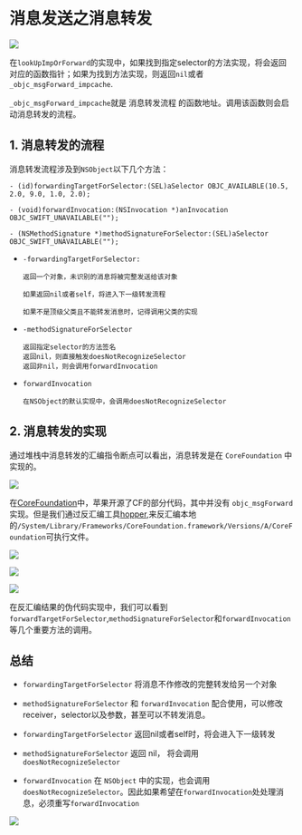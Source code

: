 # 消息发送之消息转发

![](https://gitee.com/existorlive/exist-or-live-pic/raw/master/%E6%B6%88%E6%81%AF%E8%BD%AC%E5%8F%91%E7%AE%80%E5%8D%95%E6%B5%81%E7%A8%8B.png)

在`lookUpImpOrForward`的实现中，如果找到指定selector的方法实现，将会返回对应的函数指针；如果为找到方法实现，则返回`nil`或者`_objc_msgForward_impcache`.

`_objc_msgForward_impcache`就是 消息转发流程 的函数地址。调用该函数则会启动消息转发的流程。

## 1. 消息转发的流程

消息转发流程涉及到`NSObject`以下几个方法：

```objc 
- (id)forwardingTargetForSelector:(SEL)aSelector OBJC_AVAILABLE(10.5, 2.0, 9.0, 1.0, 2.0);

- (void)forwardInvocation:(NSInvocation *)anInvocation OBJC_SWIFT_UNAVAILABLE("");

- (NSMethodSignature *)methodSignatureForSelector:(SEL)aSelector OBJC_SWIFT_UNAVAILABLE("");
```

- `-forwardingTargetForSelector:`
    
      返回一个对象，未识别的消息将被完整发送给该对象

      如果返回nil或者self，将进入下一级转发流程

      如果不是顶级父类且不能转发消息时，记得调用父类的实现

- `-methodSignatureForSelector`
     
      返回指定selector的方法签名
      返回nil，则直接触发doesNotRecognizeSelector
      返回非nil，则会调用forwardInvocation


- `forwardInvocation`
       
      在NSObject的默认实现中，会调用doesNotRecognizeSelector



## 2. 消息转发的实现

通过堆栈中消息转发的汇编指令断点可以看出，消息转发是在 `CoreFoundation` 中实现的。

![](https://gitee.com/existorlive/exist-or-live-pic/raw/master/%E6%88%AA%E5%B1%8F2021-05-19%20%E4%B8%8B%E5%8D%881.33.20.png)

在[CoreFoundation](https://opensource.apple.com/tarballs/CF/)中，苹果开源了CF的部分代码，其中并没有 `objc_msgForward` 实现。但是我们通过反汇编工具[hopper](https://www.hopperapp.com/),来反汇编本地的`/System/Library/Frameworks/CoreFoundation.framework/Versions/A/CoreFoundation`可执行文件。

![](https://gitee.com/existorlive/exist-or-live-pic/raw/master/%E6%88%AA%E5%B1%8F2021-05-19%20%E4%B8%8B%E5%8D%881.48.00.png)

![](https://gitee.com/existorlive/exist-or-live-pic/raw/master/%E6%88%AA%E5%B1%8F2021-05-19%20%E4%B8%8B%E5%8D%881.48.49.png)

![](https://gitee.com/existorlive/exist-or-live-pic/raw/master/%E6%88%AA%E5%B1%8F2021-05-19%20%E4%B8%8B%E5%8D%881.49.30.png)


在反汇编结果的伪代码实现中，我们可以看到`forwardTargetForSelector`,`methodSignatureForSelector`和`forwardInvocation`等几个重要方法的调用。

## 总结 

- `forwardingTargetForSelector` 将消息不作修改的完整转发给另一个对象

- `methodSignatureForSelector` 和 `forwardInvocation` 配合使用，可以修改receiver，selector以及参数，甚至可以不转发消息。

- `forwardingTargetForSelector` 返回nil或者self时，将会进入下一级转发

- `methodSignatureForSelector` 返回 nil， 将会调用 `doesNotRecognizeSelector`

- `forwardInvocation` 在 `NSObject` 中的实现，也会调用`doesNotRecognizeSelector`。因此如果希望在`forwardInvocation`处处理消息，必须重写`forwardInvocation`

![](https://gitee.com/existorlive/exist-or-live-pic/raw/master/%E6%B6%88%E6%81%AF%E5%8F%91%E9%80%81%E5%8F%8A%E6%B6%88%E6%81%AF%E8%BD%AC%E5%8F%91%E5%AE%8C%E6%95%B4%E6%B5%81%E7%A8%8B%20(1).png)